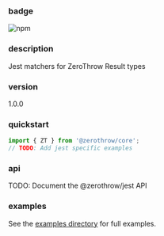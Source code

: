 ### badge
![npm](https://img.shields.io/npm/v/@zerothrow/jest)

### description
Jest matchers for ZeroThrow Result types

### version
1.0.0

### quickstart
```typescript
import { ZT } from '@zerothrow/core';
// TODO: Add jest specific examples
```

### api
TODO: Document the @zerothrow/jest API

### examples
See the [examples directory](https://github.com/zerothrow/zerothrow/tree/main/examples) for full examples.

